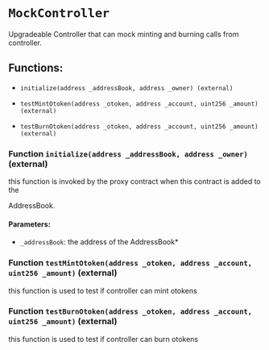# `MockController`

Upgradeable Controller that can mock minting and burning calls from controller.

## Functions:

- `initialize(address _addressBook, address _owner) (external)`

- `testMintOtoken(address _otoken, address _account, uint256 _amount) (external)`

- `testBurnOtoken(address _otoken, address _account, uint256 _amount) (external)`

### Function `initialize(address _addressBook, address _owner)` (external)

this function is invoked by the proxy contract when this contract is added to the

AddressBook.

#### Parameters:

- `_addressBook`: the address of the AddressBook*

### Function `testMintOtoken(address _otoken, address _account, uint256 _amount)` (external)

this function is used to test if controller can mint otokens

### Function `testBurnOtoken(address _otoken, address _account, uint256 _amount)` (external)

this function is used to test if controller can burn otokens

